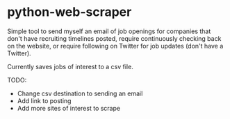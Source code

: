 # python-web-scraper

Simple tool to send myself an email of job openings for companies that don't have recruiting timelines posted, require continuously checking back on the website, or require following on Twitter for job updates (don't have a Twitter).

Currently saves jobs of interest to a csv file.

TODO:
- Change csv destination to sending an email
- Add link to posting 
- Add more sites of interest to scrape
